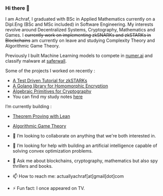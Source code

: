 ### Hi there 👋

<!--
**actuallyachraf/actuallyachraf** is a ✨ _special_ ✨ repository because its `README.md` (this file) appears on your GitHub profile.-->

I am Achraf, I graduated with BSc in Applied Mathematics currently on a Dipl.Eng (BSc and MSc included) in Software Engineering. My interests revolve around Decentralized Systems, Cryptography, Mathematics and Games. I ~~currently work on implementing zkSNARKs and zkSTARKs in Blockchains~~
am currently on leave and studying Complexity Theory and Algorithmic Game Theory.

Previously I built Machine Learning models to compete in [numer.ai](https://numer.ai/) and classify malware at [saferwall](https://saferwall.com).

Some of the projects I worked on recently :

- [A Test Driven Tutorial for zkSTARKs](https://github.com/actuallyachraf/zkstarks)
- [A Golang library for Homomorphic Encryption](https://github.com/actuallyachraf/gomorph)
- [Algebraic Primitives for Cryptography](https://github.com/actuallyachraf/algebra)
- You can find my study notes [here](https://github.com/actuallyachraf/study-notes)

I’m currently building :

- [Theorem Proving with Lean](https://github.com/actuallyachraf/glowing-lean)
- [Algorithmic Game Theory](https://github.com/actuallyachraf/ag)

- 👯 I’m looking to collaborate on anything that we're both interested in.
- 🤔 I’m looking for help with building an artificial intelligence capable of solving convex optimization problems.
- 💬 Ask me about blockchains, cryptography, mathematics but also spy thrillers and books.
- 📫 How to reach me: actuallyachraf[at]gmail[dot]com
- ⚡ Fun fact: I once appeared on TV.

